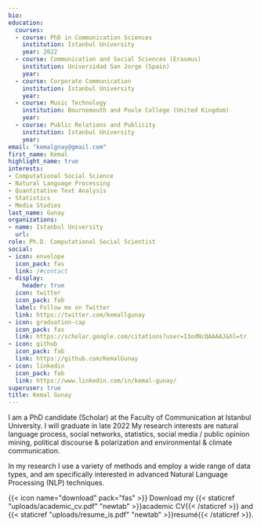 ```yaml
---
bio: 
education:
  courses:
  - course: PhD in Communication Sciences
    institution: Istanbul University
    year: 2022
  - course: Communication and Social Sciences (Erasmus)
    institution: Universidad San Jorge (Spain)
    year:   
  - course: Corporate Communication
    institution: Istanbul University
    year: 
  - course: Music Technology
    institution: Bournemouth and Poole College (United Kingdom)
    year:   
  - course: Public Relations and Publicity
    institution: Istanbul University
    year: 
email: "kemalgnay@gmail.com"
first_name: Kemal
highlight_name: true
interests:
- Computational Social Science
- Natural Language Processing
- Quantitative Text Analysis
- Statistics
- Media Studies
last_name: Gunay
organizations:
- name: Istanbul University
  url: 
role: Ph.D. Computational Social Scientist
social:
- icon: envelope
  icon_pack: fas
  link: /#contact
- display:
    header: true
  icon: twitter
  icon_pack: fab
  label: Follow me on Twitter
  link: https://twitter.com/kemallgunay
- icon: graduation-cap
  icon_pack: fas
  link: https://scholar.google.com/citations?user=I3odNcQAAAAJ&hl=tr
- icon: github
  icon_pack: fab
  link: https://github.com/KemalGunay
- icon: linkedin
  icon_pack: fab
  link: https://www.linkedin.com/in/kemal-gunay/
superuser: true
title: Kemal Gunay
---
```



I am a PhD candidate (Scholar) at the Faculty of Communication at Istanbul University. I will graduate in late 2022 My research interests are natural language process, social networks, statistics, social media / public opinion mining, political discourse & polarization and environmental & climate communication.

In my research I use a variety of methods and employ a wide range of data types, and am specifically interested in advanced Natural Language Processing (NLP) techniques. 


{{< icon name="download" pack="fas" >}} Download my {{< staticref "uploads/academic_cv.pdf" "newtab" >}}academic CV{{< /staticref >}}  and {{< staticref "uploads/resume_is.pdf" "newtab" >}}resumé{{< /staticref >}}.
